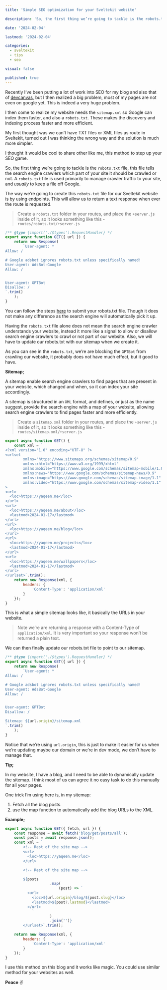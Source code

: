 ```yaml
---
title: 'Simple SEO optimization for your Sveltekit website'

description: 'So, the first thing we’re going to tackle is the robots.txt file, this file tells the search engine crawlers which part of your site it should be crawled or not. A robots.txt file is used primarily to manage crawler traffic to your site, and usually to keep a file off Google.'

date: '2024-02-04'

lastmod: '2024-02-04'

categories:
  - sveltekit
  - tips
  - seo

visual: false

published: true
---
```


Recently I’ve been putting a lot of work into SEO for my blog and also that of [devcanvas](http://devcanvas.art/blog), but I then realized a big problem, most of my pages are not even on google yet. This is indeed a very huge problem.

I then come to realize my website needs the `sitemap.xml` so Google can index them faster, and also a `robots.txt`. These makes the discovery and indexing process faster and more efficient.

My first thought was we can't have TXT files or XML files as route in Sveltekit, turned out I was thinking the wrong way and the solution is much more simpler.

I thought It would be cool to share other like me, this method to step up your SEO game.

So, the first thing we’re going to tackle is the `robots.txt` file, this file tells the search engine crawlers which part of your site it should be crawled or not. A `robots.txt` file is used primarily to manage crawler traffic to your site, and _usually_ to keep a file off Google.

The way we’re going to create this `robots.txt` file for our Sveltekit website is by using endpoints. This will allow us to return a text response when ever the route is requested.

> Create a `robots.txt` folder in your routes, and place the `+server.js` inside of it, so it looks something like this - `routes/robots.txt/+server.js`

```js
/** @type {import('./$types').RequestHandler} */
export async function GET({ url }) {
	return new Response(
		`User-agent: *
Allow: /

# Google adsbot ignores robots.txt unless specifically named!
User-agent: AdsBot-Google
Allow: /


User-agent: GPTBot
Disallow: /
`.trim()
	);
}
```

You can follow the steps [here](https://developers.google.com/search/docs/crawling-indexing/robots/create-robots-txt) to submit your robots.txt file. Though it does not make any difference as the search engine will automatically pick it up.

Having the `robots.txt` file alone does not mean the search engine crawler understands your website, instead it more like a signal to allow or disallow search engine crawlers to crawl or not part of our website. Also, we will have to update our robots.txt with our sitemap when we create it.

As you can see in the `robots.txt`, we’re are blocking the `GPTBot` from crawling our website, it probably does not have much effect, but it good to have.

**Sitemap;**

A sitemap enable search engine crawlers to find pages that are present in your website, which changed and when, so it can index your site accordingly.

A sitemap is structured in an `XML` format, and defines, or just as the name suggest, provide the search engine with a map of your website, allowing search engine crawlers to find pages faster and more efficiently.

> Create a `sitemap.xml` folder in your routes, and place the `+server.js` inside of it, so it looks something like this - `routes/sitemap.xml/+server.js`

```js
export async function GET() {
	const xml = `
<?xml version="1.0" encoding="UTF-8" ?>
<urlset
        xmlns="https://www.sitemaps.org/schemas/sitemap/0.9"
        xmlns:xhtml="https://www.w3.org/1999/xhtml"
        xmlns:mobile="https://www.google.com/schemas/sitemap-mobile/1.0"
        xmlns:news="https://www.google.com/schemas/sitemap-news/0.9"
        xmlns:image="https://www.google.com/schemas/sitemap-image/1.1"
        xmlns:video="https://www.google.com/schemas/sitemap-video/1.1"
>
<url>
  <loc>https://yaqeen.me</loc>
</url>
<url>
  <loc>https://yaqeen.me/about</loc>
  <lastmod>2024-01-17</lastmod>
</url>
<url>
  <loc>https://yaqeen.me/blog</loc>
</url>
<url>
  <loc>https://yaqeen.me/projects</loc>
  <lastmod>2024-01-17</lastmod>
</url>
<url>
  <loc>https://yaqeen.me/wallpapers</loc>
  <lastmod>2024-01-17</lastmod>
</url>
</urlset>`.trim();
	return new Response(xml, {
		headers: {
			'Content-Type': 'application/xml'
		}
	});
}
```

This is what a simple sitemap looks like, it basically the URLs in your website.

> Note we’re are returning a response with a Content-Type of `application/xml`. It is very important so your response won’t be returned a plain text.

We can then finally update our robots.txt file to point to our sitemap.

```js
/** @type {import('./$types').RequestHandler} */
export async function GET({ url }) {
	return new Response(
		`User-agent: *
Allow: /

# Google adsbot ignores robots.txt unless specifically named!
User-agent: AdsBot-Google
Allow: /


User-agent: GPTBot
Disallow: /

Sitemap: ${url.origin}/sitemap.xml
`.trim()
	);
}
```

Notice that we’re using `url.origin`, this is just to make it easier for us when we’re updating maybe our domain or we’re in dev mode, we don’t have to manage that.

**Tip;**

In my website, I have a blog, and I need to be able to dynamically update the sitemap. I think most of us can agree it no easy task to do this manually for all your pages.

One trick I’m using here is, in my sitemap:

1. Fetch all the blog posts.
2. use the map function to automatically add the blog URLs to the XML.

**Example;**

```js
export async function GET({ fetch, url }) {
	const response = await fetch('blog/get/posts/all');
	const posts = await response.json();
	const xml = `
        <!-- Rest of the site map -->
        <url>
          <loc>https://yaqeen.me</loc>
        </url>

        <!-- Rest of the site map -->

        ${posts
					.map(
						(post) => `
          <url>
            <loc>${url.origin}/blog/${post.slug}</loc>
            <lastmod>${post?.lastmod}</lastmod>
          </url>
            `
					)
					.join('')}
        </urlset>`.trim();

	return new Response(xml, {
		headers: {
			'Content-Type': 'application/xml'
		}
	});
}
```

I use this method on this blog and it works like magic. You could use similar method for your websites as well.

**Peace** ✌️
